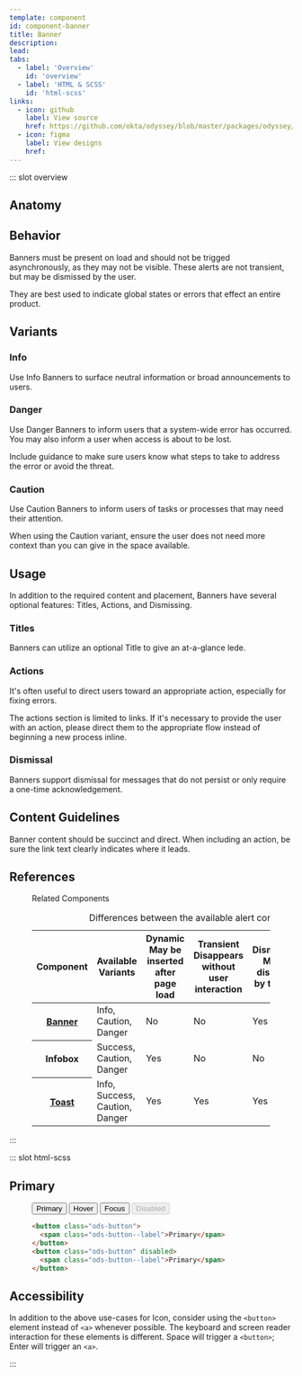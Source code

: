 ```yaml
---
template: component
id: component-banner
title: Banner
description:
lead:
tabs:
  - label: 'Overview'
    id: 'overview'
  - label: 'HTML & SCSS'
    id: 'html-scss'
links:
  - icon: github
    label: View source
    href: https://github.com/okta/odyssey/blob/master/packages/odyssey/src/scss/components/_banner.scss
  - icon: figma
    label: View designs
    href:
---
```


::: slot overview

## Anatomy

<Anatomy img="images/anatomy-banner.svg" />

## Behavior

<Description>

Banners must be present on load and should not be trigged asynchronously, as they may not be visible. These alerts are not transient, but may be dismissed by the user.

They are best used to indicate global states or errors that effect an entire product.

</Description>

## Variants

### Info

<Description>

Use Info Banners to surface neutral information or broad announcements to users.

</Description>

<Visual layout="wide" content="full">
  <template>
    <aside class="ods-banner is-ods-banner-info">
      <span class="ods-banner--icon">
        <OdsIcon icon="get-info"></OdsIcon>
      </span>
      <h1 class="ods-banner--title">New launch scheduled</h1>
      <p class="ods-banner--content">
        The mission to Sagitarius A has been set for January 7.
      </p>
      <section class="ods-banner--actions">
        <a href="#">View itinerary</a>
      </section>
      <span class="ods-banner--dismiss">
        <button class="ods-button is-ods-button-overlay" aria-label="Dismiss banner">
          <OdsIcon icon="close" />
        </button>
      </span>
    </aside>
  </template>
</Visual>

### Danger

<Description>

Use Danger Banners to inform users that a system-wide error has occurred. You may also inform a user when access is about to be lost.

Include guidance to make sure users know what steps to take to address the error or avoid the threat.

</Description>

<Visual layout="wide" content="full">
  <template>
    <aside class="ods-banner is-ods-banner-danger">
      <span class="ods-banner--icon">
        <OdsIcon icon="error"></OdsIcon>
      </span>
      <h1 class="ods-banner--title">Safety checks have failed</h1>
      <p class="ods-banner--content">
        Hangar 18 has been compromised.
      </p>
      <section class="ods-banner--actions">
        <a href="#">Seal bulkhead doors</a>
      </section>
      <span class="ods-banner--dismiss">
        <button class="ods-button is-ods-button-overlay" aria-label="Dismiss banner">
          <OdsIcon icon="close" />
        </button>
      </span>
    </aside>
  </template>
</Visual>

### Caution

<Description>

Use Caution Banners to inform users of tasks or processes that may need their attention.

When using the Caution variant, ensure the user does not need more context than you can give in the space available.

</Description>

<Visual layout="wide" content="full">
  <template>
    <aside class="ods-banner is-ods-banner-caution is-ods-banner-dismissable">
      <span class="ods-banner--icon">
        <OdsIcon icon="caution"></OdsIcon>
      </span>
      <h1 class="ods-banner--title">Safety checks incomplete</h1>
      <p class="ods-banner--content">
        Severe solar winds detected. Local system flights may be delayed.
      </p>
      <section class="ods-banner--actions">
        <a href="#">View reports</a>
      </section>
      <span class="ods-banner--dismiss">
        <button class="ods-button is-ods-button-overlay" aria-label="Dismiss banner">
          <OdsIcon icon="close" />
        </button>
      </span>
    </aside>
  </template>
</Visual>

## Usage

<Description>

In addition to the required content and placement, Banners have several optional features: Titles, Actions, and Dismissing.

</Description>

### Titles

<Description>

Banners can utilize an optional Title to give an at-a-glance lede.

</Description>

<Visual layout="wide" content="full">
  <template>
    <aside class="ods-banner is-ods-banner-caution is-ods-banner-dismissable">
      <span class="ods-banner--icon">
        <OdsIcon icon="caution"></OdsIcon>
      </span>
      <h1 class="ods-banner--title">Safety checks incomplete</h1>
      <p class="ods-banner--content">
        Severe solar winds detected. Local system flights may be delayed.
      </p>
    </aside>
  </template>
</Visual>

### Actions

<Description>

It's often useful to direct users toward an appropriate action, especially for fixing errors.

</Description>

<Visual layout="wide" content="full" variant="positive">
  <template>
    <aside class="ods-banner is-ods-banner-caution">
      <span class="ods-banner--icon">
        <OdsIcon icon="caution"></OdsIcon>
      </span>
      <p class="ods-banner--content">
        Severe solar winds detected. Local system flights may be delayed.
      </p>
      <section class="ods-banner--actions">
        <a href="#">View reports</a>
      </section>
    </aside>
  </template>
</Visual>

<Description>

The actions section is limited to links. If it's necessary to provide the user with an action, please direct them to the appropriate flow instead of beginning a new process inline.

</Description>

<Visual layout="wide" content="full" variant="negative">
  <template>
    <aside class="ods-banner is-ods-banner-caution">
      <span class="ods-banner--icon">
        <OdsIcon icon="caution"></OdsIcon>
      </span>
      <p class="ods-banner--content">
        Severe solar winds detected. Local system flights may be delayed.
      </p>
      <section class="ods-banner--actions">
        <button class="ods-button">View reports</button>
      </section>
    </aside>
  </template>
</Visual>

### Dismissal

<Description>

Banners support dismissal for messages that do not persist or only require a one-time acknowledgement.

</Description>

<Visual layout="wide" content="full">
  <template>
    <aside class="ods-banner is-ods-banner-caution is-ods-banner-dismissable">
      <span class="ods-banner--icon">
        <OdsIcon icon="caution"></OdsIcon>
      </span>
      <p class="ods-banner--content">
        Severe solar winds detected. Local system flights may be delayed.
      </p>
      <span class="ods-banner--dismiss">
        <button class="ods-button is-ods-button-overlay" aria-label="Dismiss banner">
          <OdsIcon icon="close" />
        </button>
      </span>
    </aside>
  </template>
</Visual>

## Content Guidelines

<Description>

Banner content should be succinct and direct. When including an action, be sure the link text clearly indicates where it leads.

</Description>

## References

<Description layout="wide">

<figure class="ods-table--figure">
  <figcaption class="ods-table--figcaption">
    Related Components
  </figcaption>
  <table class="ods-table">
    <caption>Differences between the available alert components</caption>
    <thead>
      <tr>
        <th scope="column">Component</th>
        <th scope="column">Available Variants</th>
        <th scope="column">
          <span class="has-ods-tooltip">
            <abbr aria-describedby="tip-dynamic">Dynamic</abbr>
            <aside class="ods-tooltip is-ods-tooltip-top" id="tip-dynamic" role="tooltip">
              May be inserted after page load
            </aside>
          </span>
        </th>
        <th scope="column">
          <span class="has-ods-tooltip">
            <abbr aria-describedby="tip-transient">Transient</abbr>
            <aside class="ods-tooltip is-ods-tooltip-top" id="tip-transient" role="tooltip">
              Disappears without user interaction
            </aside>
          </span>
        </th>
        <th scope="column">
          <span class="has-ods-tooltip">
            <abbr aria-describedby="tip-dismissable">Dismissable</abbr>
            <aside class="ods-tooltip is-ods-tooltip-top" id="tip-dismissable" role="tooltip">
              May be dismissed by the user
            </aside>
          </span>
        </th>
        <th scope="column">
          <span class="has-ods-tooltip">
            <abbr aria-describedby="tip-actionable">Actionable</abbr>
            <aside class="ods-tooltip is-ods-tooltip-top" id="tip-actionable" role="tooltip">
              May include actions or links
            </aside>
          </span>
        </th>
      </tr>
    </thead>
    <tbody>
      <tr>
        <th scope="row"><a href="/components/banner">Banner</a></th>
        <td>Info, Caution, Danger</td>
        <td>No</td>
        <td>No</td>
        <td>Yes</td>
        <td>Yes</td>
      </tr>
      <tr>
        <th scope="row">Infobox</th>
        <td>Success, Caution, Danger</td>
        <td>Yes</td>
        <td>No</td>
        <td>No</td>
        <td>Yes</td>
      </tr>
      <tr>
        <th scope="row"><a href="/components/toast">Toast</a></th>
        <td>Info, Success, Caution, Danger</td>
        <td>Yes</td>
        <td>Yes</td>
        <td>Yes</td>
        <td>No</td>
      </tr>
    </tbody>
  </table>
</figure>

</Description>

:::

::: slot html-scss

## Primary

<figure class="docs-example">
  <div class="docs-example--rendered">
    <button class="ods-button">
      <span class="ods-button--label">Primary</span>
    </button>
    <button class="ods-button is-ods-button-hover">
      <span class="ods-button--label">Hover</span>
    </button>
    <button class="ods-button is-ods-button-focus">
      <span class="ods-button--label">Focus</span>
    </button>
    <button class="ods-button" disabled>
      <span class="ods-button--label">Disabled</span>
    </button>
  </div>

  ```html
  <button class="ods-button">
    <span class="ods-button--label">Primary</span>
  </button>
  <button class="ods-button" disabled>
    <span class="ods-button--label">Primary</span>
  </button>
  ```
</figure>

## Accessibility

<Description>

In addition to the above use-cases for Icon, consider using the `<button>` element instead of `<a>` whenever possible. The keyboard and screen reader interaction for these elements is different. Space will trigger a `<button>`; Enter will trigger an `<a>`.

</Description>
:::
